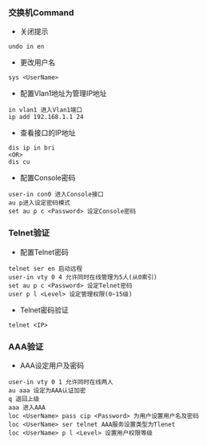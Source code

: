 ### 交换机Command
- 关闭提示
```
undo in en
```
- 更改用户名
```
sys <UserName>
```
- 配置Vlan1地址为管理IP地址
``` 
in vlan1 进入Vlan1端口
ip add 192.168.1.1 24
```
- 查看接口的IP地址
```
dis ip in bri
<OR>
dis cu
```
- 配置Console密码
```
user-in con0 进入Console接口
au p进入设定密码模式
set au p c <Password> 设定Console密码
```

### Telnet验证
- 配置Telnet密码
```
telnet ser en 启动远程
user-in vty 0 4 允许同时在线管理为5人(从0索引)
set au p c <Password> 设定Telnet密码
user p l <Level> 设定管理权限(0~15级)
```
- Telnet密码验证
```
telnet <IP> 
```

### AAA验证
- AAA设定用户及密码
```
user-in vty 0 1 允许同时在线两人
au aaa 设定为AAA认证加密
q 退回上级
aaa 进入AAA
loc <UserName> pass cip <Password> 为用户设置用户名及密码
loc <UserName> ser telnet AAA服务设置类型为Tlenet
loc <UserName> p l <Level> 设置用户权限等级
```
